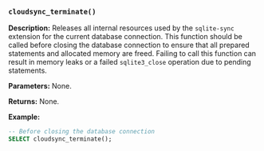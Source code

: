 ### `cloudsync_terminate()`

**Description:** Releases all internal resources used by the `sqlite-sync` extension for the current database connection. This function should be called before closing the database connection to ensure that all prepared statements and allocated memory are freed. Failing to call this function can result in memory leaks or a failed `sqlite3_close` operation due to pending statements.

**Parameters:** None.

**Returns:** None.

**Example:**

```sql
-- Before closing the database connection
SELECT cloudsync_terminate();
```
